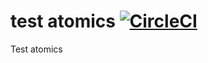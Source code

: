 test atomics [![CircleCI](https://circleci.com/gh/winksaville/test-atomics.svg?style=svg)](https://circleci.com/gh/winksaville/test-atomics)
===

Test atomics
